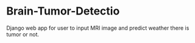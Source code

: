 # Brain-Tumor-Detectio
Django web app for user to input MRI image and predict weather there is tumor or not.
